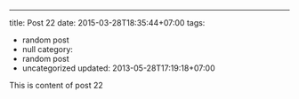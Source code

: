 ---
title: Post 22
date: 2015-03-28T18:35:44+07:00
tags:
  - random post
  - null
category:
  - random post
  - uncategorized
updated: 2013-05-28T17:19:18+07:00

This is content of post 22